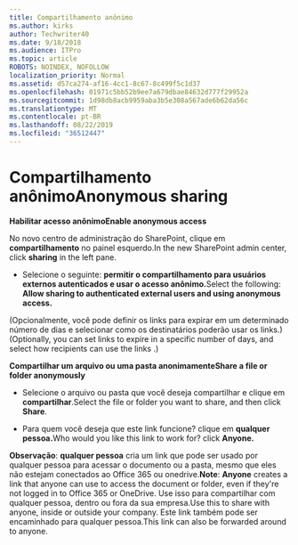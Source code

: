 ```yaml
---
title: Compartilhamento anônimo
ms.author: kirks
author: Techwriter40
ms.date: 9/18/2018
ms.audience: ITPro
ms.topic: article
ROBOTS: NOINDEX, NOFOLLOW
localization_priority: Normal
ms.assetid: d57ca274-af16-4cc1-8c67-8c499f5c1d37
ms.openlocfilehash: 01971c5bb52b9ee7a679dbae84632d777f29952a
ms.sourcegitcommit: 1d98db8acb9959aba3b5e308a567ade6b62da56c
ms.translationtype: MT
ms.contentlocale: pt-BR
ms.lasthandoff: 08/22/2019
ms.locfileid: "36512447"
---
```

# <a name="anonymous-sharing"></a><span data-ttu-id="f7fa1-102">Compartilhamento anônimo</span><span class="sxs-lookup"><span data-stu-id="f7fa1-102">Anonymous sharing</span></span>

 <span data-ttu-id="f7fa1-103">**Habilitar acesso anônimo**</span><span class="sxs-lookup"><span data-stu-id="f7fa1-103">**Enable anonymous access**</span></span>
  
<span data-ttu-id="f7fa1-104">No novo centro de administração do SharePoint, clique em **compartilhamento** no painel esquerdo.</span><span class="sxs-lookup"><span data-stu-id="f7fa1-104">In the new SharePoint admin center, click **sharing** in the left pane.</span></span> 
  
- <span data-ttu-id="f7fa1-105">Selecione o seguinte: **permitir o compartilhamento para usuários externos autenticados e usar o acesso anônimo.**</span><span class="sxs-lookup"><span data-stu-id="f7fa1-105">Select the following: **Allow sharing to authenticated external users and using anonymous access.**</span></span>
  
<span data-ttu-id="f7fa1-106">(Opcionalmente, você pode definir os links para expirar em um determinado número de dias e selecionar como os destinatários poderão usar os links.)</span><span class="sxs-lookup"><span data-stu-id="f7fa1-106">(Optionally, you can set links to expire in a specific number of days, and select how recipients can use the links .)</span></span>
    
 <span data-ttu-id="f7fa1-107">**Compartilhar um arquivo ou uma pasta anonimamente**</span><span class="sxs-lookup"><span data-stu-id="f7fa1-107">**Share a file or folder anonymously**</span></span>
  
- <span data-ttu-id="f7fa1-108">Selecione o arquivo ou pasta que você deseja compartilhar e clique em **compartilhar**.</span><span class="sxs-lookup"><span data-stu-id="f7fa1-108">Select the file or folder you want to share, and then click **Share**.</span></span> 
    
- <span data-ttu-id="f7fa1-109">Para quem você deseja que este link funcione? clique em **qualquer pessoa.**</span><span class="sxs-lookup"><span data-stu-id="f7fa1-109">Who would you like this link to work for? click **Anyone.**</span></span>
  
 <span data-ttu-id="f7fa1-110">**Observação**: **qualquer pessoa** cria um link que pode ser usado por qualquer pessoa para acessar o documento ou a pasta, mesmo que eles não estejam conectados ao Office 365 ou onedrive.</span><span class="sxs-lookup"><span data-stu-id="f7fa1-110">**Note**: **Anyone** creates a link that anyone can use to access the document or folder, even if they're not logged in to Office 365 or OneDrive.</span></span> <span data-ttu-id="f7fa1-111">Use isso para compartilhar com qualquer pessoa, dentro ou fora da sua empresa.</span><span class="sxs-lookup"><span data-stu-id="f7fa1-111">Use this to share with anyone, inside or outside your company.</span></span> <span data-ttu-id="f7fa1-112">Este link também pode ser encaminhado para qualquer pessoa.</span><span class="sxs-lookup"><span data-stu-id="f7fa1-112">This link can also be forwarded around to anyone.</span></span> 
    

